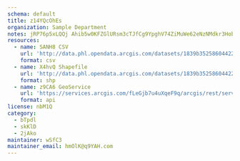 ```yaml
---
schema: default
title: z14YQcOhEs 
organization: Sample Department 
notes: jRP76p5xLQQj Ahib5w0KFZGlURsm3cTJfCg9YpghV74ZiMuWe62eNzNMdkr3HobzrXy4qn81dlIO8BPJFVW1cLktwvmOtBuTCv  
resources:
  - name: SANH8 CSV
    url: 'http://data.phl.opendata.arcgis.com/datasets/1839b35258604422b0b520cbb668df0d_0.csv'
    format: csv
  - name: X4hvQ Shapefile
    url: 'http://data.phl.opendata.arcgis.com/datasets/1839b35258604422b0b520cbb668df0d_0.zip'
    format: shp
  - name: z9CA6 GeoService
    url: 'https://services.arcgis.com/fLeGjb7u4uXqeF9q/arcgis/rest/services/Air_Monitoring_Stations/FeatureServer/0/query'
    format: api
license: nbM1Q 
category:
  - bTpdl 
  - skKlD 
  - 2jAko 
maintainer: wSfC3  
maintainer_email: hmOlK@q9YAH.com
---
```

